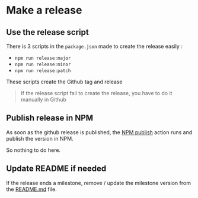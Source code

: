 # Make a release

## Use the release script
There is 3 scripts in the `package.json` made to create the release easily :
- `npm run release:major`
- `npm run release:minor`
- `npm run release:patch`

These scripts create the Github tag and release

> If the release script fail to create the release, you have to do it manually in Github

## Publish release in NPM
As soon as the github release is published, the [NPM publish](https://github.com/basile-parent/cool-hooks/actions/workflows/npm_package.yml) action runs and publish the version in NPM.

So nothing to do here.

## Update README if needed
If the release ends a milestone, remove / update the milestone version from the [README.md](./README.md) file.